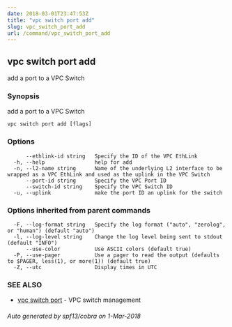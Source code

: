 ```yaml
---
date: 2018-03-01T23:47:53Z
title: "vpc switch port add"
slug: vpc_switch_port_add
url: /command/vpc_switch_port_add
---
```

## vpc switch port add

add a port to a VPC Switch

### Synopsis


add a port to a VPC Switch

```
vpc switch port add [flags]
```

### Options

```
      --ethlink-id string   Specify the ID of the VPC EthLink
  -h, --help                help for add
  -n, --l2-name string      Name of the underlying L2 interface to be wrapped as a VPC EthLink and used as the uplink in the VPC Switch
      --port-id string      Specify the VPC Port ID
      --switch-id string    Specify the VPC Switch ID
  -u, --uplink              make the port ID an uplink for the switch
```

### Options inherited from parent commands

```
  -F, --log-format string   Specify the log format ("auto", "zerolog", or "human") (default "auto")
  -l, --log-level string    Change the log level being sent to stdout (default "INFO")
      --use-color           Use ASCII colors (default true)
  -P, --use-pager           Use a pager to read the output (defaults to $PAGER, less(1), or more(1)) (default true)
  -Z, --utc                 Display times in UTC
```

### SEE ALSO
* [vpc switch port](/command/vpc_switch_port)	 - VPC switch management

###### Auto generated by spf13/cobra on 1-Mar-2018
